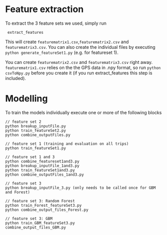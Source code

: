 # Feature extraction

To extract the 3 feature sets we used, simply run

     extract_features
     
This will create `featurematrix1.csv`,`featurematrix2.csv` and `featurematrix3.csv`. 
You can also create the individual files by executing `python generate_featureSet1.py` (e.g. for featureset 1).

You can create `featurematrix2.csv` and `featurematrix3.csv` right away. `featurematrix1.csv` relies on the the GPS
data in .npy format, so run `python csvToNpy.py` before you create it 
(if you run extract_features this step is included).

# Modelling

To train the models individually execute one or more of the following blocks

    // feature set 2
    python breakup_inputFile.py
    python train_featureSet2.py
    python combine_outputFiles.py

    // feature set 1 (training and evaluation on all trips)
    python train_featureSet1.py

    // feature set 1 and 3
    python combine_featureset1and3.py
    python breakup_inputFile_1and3.py
    python train_featureSet1and3.py
    python combine_outputFiles_1and3.py

    // feature set 3
    python breakup_inputFile_3.py (only needs to be called once for GBM and Forest)

    // feature set 3: Random Forest
    python train_Forest_featureSet3.py
    python combine_output_files_Forest.py

    // feature set 3: GBM
    python train_GBM_featureSet3.py
    combine_output_files_GBM.py
